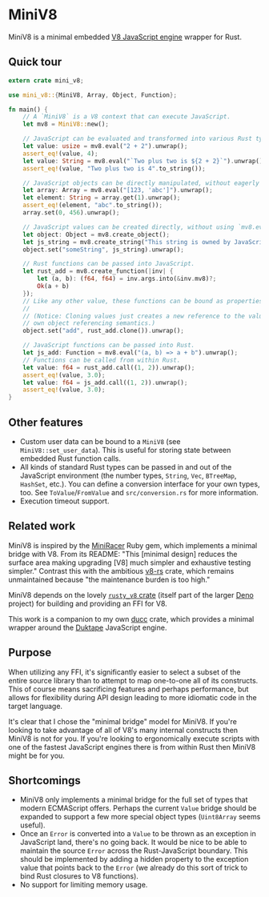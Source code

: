 # MiniV8

MiniV8 is a minimal embedded [V8 JavaScript engine](https://v8.dev/) wrapper for Rust.

## Quick tour

```rust
extern crate mini_v8;

use mini_v8::{MiniV8, Array, Object, Function};

fn main() {
    // A `MiniV8` is a V8 context that can execute JavaScript.
    let mv8 = MiniV8::new();

    // JavaScript can be evaluated and transformed into various Rust types.
    let value: usize = mv8.eval("2 + 2").unwrap();
    assert_eq!(value, 4);
    let value: String = mv8.eval("`Two plus two is ${2 + 2}`").unwrap();
    assert_eq!(value, "Two plus two is 4".to_string());

    // JavaScript objects can be directly manipulated, without eagerly converting into Rust.
    let array: Array = mv8.eval("[123, 'abc']").unwrap();
    let element: String = array.get(1).unwrap();
    assert_eq!(element, "abc".to_string());
    array.set(0, 456).unwrap();

    // JavaScript values can be created directly, without using `mv8.eval` as above.
    let object: Object = mv8.create_object();
    let js_string = mv8.create_string("This string is owned by JavaScript!");
    object.set("someString", js_string).unwrap();

    // Rust functions can be passed into JavaScript.
    let rust_add = mv8.create_function(|inv| {
        let (a, b): (f64, f64) = inv.args.into(&inv.mv8)?;
        Ok(a + b)
    });
    // Like any other value, these functions can be bound as properties of an object.
    //
    // (Notice: Cloning values just creates a new reference to the value, similar to JavaScript's
    // own object referencing semantics.)
    object.set("add", rust_add.clone()).unwrap();

    // JavaScript functions can be passed into Rust.
    let js_add: Function = mv8.eval("(a, b) => a + b").unwrap();
    // Functions can be called from within Rust.
    let value: f64 = rust_add.call((1, 2)).unwrap();
    assert_eq!(value, 3.0);
    let value: f64 = js_add.call((1, 2)).unwrap();
    assert_eq!(value, 3.0);
}
```

## Other features

* Custom user data can be bound to a `MiniV8` (see `MiniV8::set_user_data`). This is useful for storing state between embedded Rust function calls.
* All kinds of standard Rust types can be passed in and out of the JavaScript environment (the number types, `String`, `Vec`, `BTreeMap`, `HashSet`, etc.). You can define a conversion interface for your own types, too. See `ToValue`/`FromValue` and `src/conversion.rs` for more information.
* Execution timeout support.

## Related work

MiniV8 is inspired by the [MiniRacer](https://github.com/discourse/mini_racer) Ruby gem, which implements a minimal bridge with V8. From its README: "This [minimal design] reduces the surface area making upgrading [V8] much simpler and exhaustive testing simpler." Contrast this with the ambitious [v8-rs](https://github.com/dflemstr/v8-rs) crate, which remains unmaintained because "the maintenance burden is too high."

MiniV8 depends on the lovely [`rusty_v8` crate](https://github.com/denoland/rusty_v8) (itself part of the larger [Deno](https://deno.land/) project) for building and providing an FFI for V8.

This work is a companion to my own [ducc](https://github.com/SkylerLipthay/ducc) crate, which provides a minimal wrapper around the [Duktape](https://duktape.org/) JavaScript engine.

## Purpose

When utilizing any FFI, it's significantly easier to select a subset of the entire source library than to attempt to map one-to-one all of its constructs. This of course means sacrificing features and perhaps performance, but allows for flexibility during API design leading to more idiomatic code in the target language.

It's clear that I chose the "minimal bridge" model for MiniV8. If you're looking to take advantage of all of V8's many internal constructs then MiniV8 is not for you. If you're looking to ergonomically execute scripts with one of the fastest JavaScript engines there is from within Rust then MiniV8 might be for you.

## Shortcomings

* MiniV8 only implements a minimal bridge for the full set of types that modern ECMAScript offers. Perhaps the current `Value` bridge should be expanded to support a few more special object types (`Uint8Array` seems useful).
* Once an `Error` is converted into a `Value` to be thrown as an exception in JavaScript land, there's no going back. It would be nice to be able to maintain the source `Error` across the Rust-JavaScript boundary. This should be implemented by adding a hidden property to the exception value that points back to the `Error` (we already do this sort of trick to bind Rust closures to V8 functions).
* No support for limiting memory usage.

